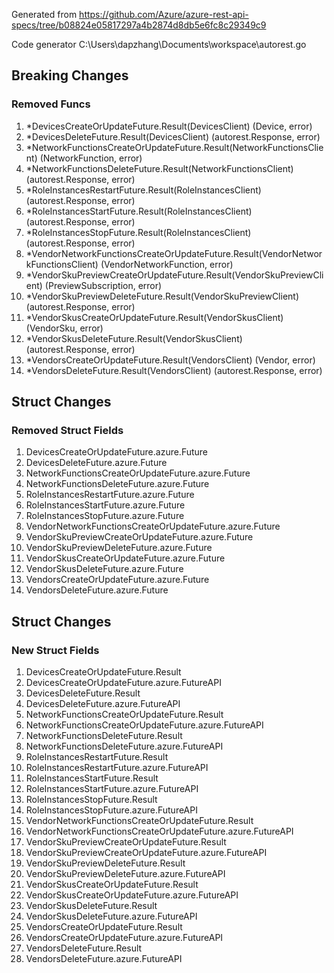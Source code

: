 Generated from https://github.com/Azure/azure-rest-api-specs/tree/b08824e05817297a4b2874d8db5e6fc8c29349c9

Code generator C:\Users\dapzhang\Documents\workspace\autorest.go

## Breaking Changes

### Removed Funcs

1. *DevicesCreateOrUpdateFuture.Result(DevicesClient) (Device, error)
1. *DevicesDeleteFuture.Result(DevicesClient) (autorest.Response, error)
1. *NetworkFunctionsCreateOrUpdateFuture.Result(NetworkFunctionsClient) (NetworkFunction, error)
1. *NetworkFunctionsDeleteFuture.Result(NetworkFunctionsClient) (autorest.Response, error)
1. *RoleInstancesRestartFuture.Result(RoleInstancesClient) (autorest.Response, error)
1. *RoleInstancesStartFuture.Result(RoleInstancesClient) (autorest.Response, error)
1. *RoleInstancesStopFuture.Result(RoleInstancesClient) (autorest.Response, error)
1. *VendorNetworkFunctionsCreateOrUpdateFuture.Result(VendorNetworkFunctionsClient) (VendorNetworkFunction, error)
1. *VendorSkuPreviewCreateOrUpdateFuture.Result(VendorSkuPreviewClient) (PreviewSubscription, error)
1. *VendorSkuPreviewDeleteFuture.Result(VendorSkuPreviewClient) (autorest.Response, error)
1. *VendorSkusCreateOrUpdateFuture.Result(VendorSkusClient) (VendorSku, error)
1. *VendorSkusDeleteFuture.Result(VendorSkusClient) (autorest.Response, error)
1. *VendorsCreateOrUpdateFuture.Result(VendorsClient) (Vendor, error)
1. *VendorsDeleteFuture.Result(VendorsClient) (autorest.Response, error)

## Struct Changes

### Removed Struct Fields

1. DevicesCreateOrUpdateFuture.azure.Future
1. DevicesDeleteFuture.azure.Future
1. NetworkFunctionsCreateOrUpdateFuture.azure.Future
1. NetworkFunctionsDeleteFuture.azure.Future
1. RoleInstancesRestartFuture.azure.Future
1. RoleInstancesStartFuture.azure.Future
1. RoleInstancesStopFuture.azure.Future
1. VendorNetworkFunctionsCreateOrUpdateFuture.azure.Future
1. VendorSkuPreviewCreateOrUpdateFuture.azure.Future
1. VendorSkuPreviewDeleteFuture.azure.Future
1. VendorSkusCreateOrUpdateFuture.azure.Future
1. VendorSkusDeleteFuture.azure.Future
1. VendorsCreateOrUpdateFuture.azure.Future
1. VendorsDeleteFuture.azure.Future

## Struct Changes

### New Struct Fields

1. DevicesCreateOrUpdateFuture.Result
1. DevicesCreateOrUpdateFuture.azure.FutureAPI
1. DevicesDeleteFuture.Result
1. DevicesDeleteFuture.azure.FutureAPI
1. NetworkFunctionsCreateOrUpdateFuture.Result
1. NetworkFunctionsCreateOrUpdateFuture.azure.FutureAPI
1. NetworkFunctionsDeleteFuture.Result
1. NetworkFunctionsDeleteFuture.azure.FutureAPI
1. RoleInstancesRestartFuture.Result
1. RoleInstancesRestartFuture.azure.FutureAPI
1. RoleInstancesStartFuture.Result
1. RoleInstancesStartFuture.azure.FutureAPI
1. RoleInstancesStopFuture.Result
1. RoleInstancesStopFuture.azure.FutureAPI
1. VendorNetworkFunctionsCreateOrUpdateFuture.Result
1. VendorNetworkFunctionsCreateOrUpdateFuture.azure.FutureAPI
1. VendorSkuPreviewCreateOrUpdateFuture.Result
1. VendorSkuPreviewCreateOrUpdateFuture.azure.FutureAPI
1. VendorSkuPreviewDeleteFuture.Result
1. VendorSkuPreviewDeleteFuture.azure.FutureAPI
1. VendorSkusCreateOrUpdateFuture.Result
1. VendorSkusCreateOrUpdateFuture.azure.FutureAPI
1. VendorSkusDeleteFuture.Result
1. VendorSkusDeleteFuture.azure.FutureAPI
1. VendorsCreateOrUpdateFuture.Result
1. VendorsCreateOrUpdateFuture.azure.FutureAPI
1. VendorsDeleteFuture.Result
1. VendorsDeleteFuture.azure.FutureAPI
